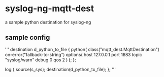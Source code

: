 # syslog-ng-mqtt-dest
a sample python destination for syslog-ng

## sample config

'''
destination d_python_to_file {
    python(
        class("mqtt_dest.MqttDestination")
        on-error("fallback-to-string")
        options(
          host 127.0.0.1
          port 1883
          topic "syslog/warn"
          debug 0
          qos 2
        )
    );
};

log {
    source(s_sys);
    destination(d_python_to_file);
};
'''

